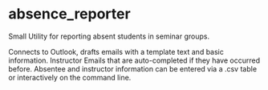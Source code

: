 # absence_reporter

Small Utility for reporting absent students in seminar groups. 

Connects to Outlook, drafts emails with a template text and basic information. 
Instructor Emails that are auto-completed if they have occurred before.
Absentee and instructor information can be entered via a .csv table or interactively on the command line. 
